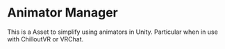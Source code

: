 # Animator Manager

This is a Asset to simplify using animators in Unity.
Particular when in use with ChilloutVR or VRChat.
